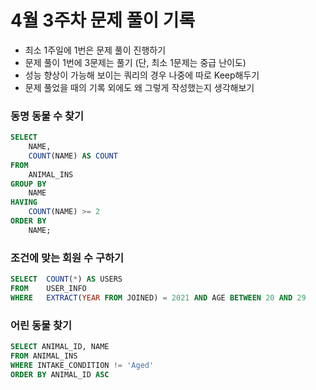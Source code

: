 # 4월 3주차 문제 풀이 기록

- 최소 1주일에 1번은 문제 풀이 진행하기
- 문제 풀이 1번에 3문제는 풀기 (단, 최소 1문제는 중급 난이도)
- 성능 향상이 가능해 보이는 쿼리의 경우 나중에 따로 Keep해두기
- 문제 풀었을 때의 기록 외에도 왜 그렇게 작성했는지 생각해보기

### 동명 동물 수 찾기

```sql
SELECT 
    NAME, 
    COUNT(NAME) AS COUNT
FROM 
    ANIMAL_INS
GROUP BY 
    NAME
HAVING 
    COUNT(NAME) >= 2
ORDER BY 
    NAME;
```

### 조건에 맞는 회원 수 구하기

```sql
SELECT  COUNT(*) AS USERS
FROM    USER_INFO
WHERE   EXTRACT(YEAR FROM JOINED) = 2021 AND AGE BETWEEN 20 AND 29
```

### 어린 동물 찾기

```sql
SELECT ANIMAL_ID, NAME
FROM ANIMAL_INS
WHERE INTAKE_CONDITION != 'Aged'
ORDER BY ANIMAL_ID ASC
```